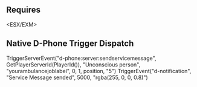 ## Requires 

<ESX/EXM>
<d-phone>



## Native D-Phone Trigger Dispatch 

TriggerServerEvent("d-phone:server:sendservicemessage", GetPlayerServerId(PlayerId()), "Unconscious person", "yourambulancejoblabel", 0, 1, position, "5")
TriggerEvent("d-notification", "Service Message sended", 5000,  "rgba(255, 0, 0, 0.8)")
